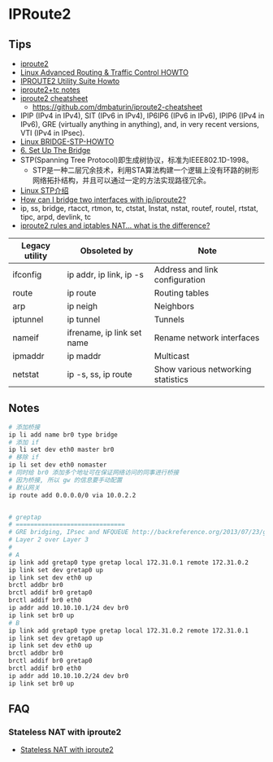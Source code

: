 
# IPRoute2

## Tips

* [iproute2](https://en.wikipedia.org/wiki/Iproute2)
* [Linux Advanced Routing & Traffic Control HOWTO](http://lartc.org/howto/)
* [IPROUTE2 Utility Suite Howto](http://www.policyrouting.org/iproute2.doc.html)
* [iproute2+tc notes](http://www-online.kek.jp/~yasu/ATLAS/QoS/iproute2-notes.html)
* [iproute2 cheatsheet](http://baturin.org/docs/iproute2/)
  * https://github.com/dmbaturin/iproute2-cheatsheet
* IPIP (IPv4 in IPv4), SIT (IPv6 in IPv4), IP6IP6 (IPv6 in IPv6), IPIP6 (IPv4 in IPv6), GRE (virtually anything in anything), and, in very recent versions, VTI (IPv4 in IPsec).
* [Linux BRIDGE-STP-HOWTO](https://www.tldp.org/HOWTO/BRIDGE-STP-HOWTO/index.html)
* [6. Set Up The Bridge](https://www.tldp.org/HOWTO/BRIDGE-STP-HOWTO/set-up-the-bridge.html)
* STP(Spanning Tree Protocol)即生成树协议，标准为IEEE802.1D-1998。 
  * STP是一种二层冗余技术，利用STA算法构建一个逻辑上没有环路的树形网络拓扑结构，并且可以通过一定的方法实现路径冗余。
* [Linux STP介绍](http://www.cnblogs.com/hzl6255/p/3259909.html)
* [How can I bridge two interfaces with ip/iproute2?](https://unix.stackexchange.com/q/255484/47774)
* ip, ss, bridge, rtacct, rtmon, tc, ctstat, lnstat, nstat, routef, routel, rtstat, tipc, arpd, devlink, tc
* [iproute2 rules and iptables NAT… what is the difference?](https://serverfault.com/q/135053/190601)

Legacy utility  | Obsoleted by                | Note
----------------|-----------------------------|------
ifconfig	      | ip addr, ip link, ip -s	    | Address and link configuration
route	          | ip route	                  | Routing tables
arp	            | ip neigh	                  | Neighbors
iptunnel	      | ip tunnel	                  | Tunnels
nameif	        | ifrename, ip link set name	| Rename network interfaces
ipmaddr	        | ip maddr	                  | Multicast
netstat	        | ip -s, ss, ip route	        | Show various networking statistics


## Notes

```bash
# 添加桥接
ip li add name br0 type bridge
# 添加 if
ip li set dev eth0 master br0
# 移除 if
ip li set dev eth0 nomaster
# 同时给 br0 添加多个地址可在保证网络访问的同事进行桥接
# 因为桥接, 所以 gw 的信息要手动配置
# 默认网关
ip route add 0.0.0.0/0 via 10.0.2.2


# greptap
# ==============================
# GRE bridging, IPsec and NFQUEUE http://backreference.org/2013/07/23/gre-bridging-ipsec-and-nfqueue/
# Layer 2 over Layer 3
# 
# A
ip link add gretap0 type gretap local 172.31.0.1 remote 172.31.0.2
ip link set dev gretap0 up
ip link set dev eth0 up
brctl addbr br0
brctl addif br0 gretap0
brctl addif br0 eth0
ip addr add 10.10.10.1/24 dev br0
ip link set br0 up
# B
ip link add gretap0 type gretap local 172.31.0.2 remote 172.31.0.1
ip link set dev gretap0 up
ip link set dev eth0 up
brctl addbr br0
brctl addif br0 gretap0
brctl addif br0 eth0
ip addr add 10.10.10.2/24 dev br0
ip link set br0 up
```

## FAQ
### Stateless NAT with iproute2
* [Stateless NAT with iproute2](http://linux-ip.net/html/nat-stateless.html)
